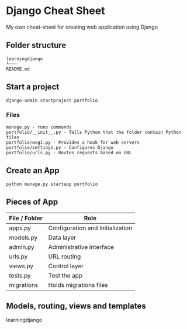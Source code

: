 # Django Cheat Sheet  
My own cheat-sheet for creating web application using Django

## Folder structure
```
learningdjango
└───
README.md
```

## Start a project
```
django-admin startproject portfolio
```
### Files
```
manage.py - runs commands
portfolio/__init__.py - Tells Python that the folder contain Python files
portfolio/wsgi.py - Provides a hook for web servers
portfolio/settings.py - Configures Django
portfolio/urls.py - Routes requests based on URL
```

## Create an App
```
python manage.py startapp portfolio
```

## Pieces of App
| File / Folder | Role
| ------------- |----------------------------------|
| apps.py       | Configuration and Initialization |
| models.py     | Data layer                       |
| admin.py       | Administrative interface |
| urls.py | URL routing |
| views.py | Control layer |
| tests.py | Test the app |
| migrations | Holds migrations files |

## Models, routing, views and templates
learningdjango
